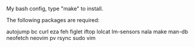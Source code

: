 My bash config, type "make" to install.

The following packages are required:

autojump bc curl eza feh figlet iftop lolcat lm-sensors nala make man-db neofetch neovim pv rsync sudo vim
